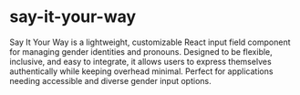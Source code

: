 # say-it-your-way
Say It Your Way is a lightweight, customizable React input field component for managing gender identities and pronouns. Designed to be flexible, inclusive, and easy to integrate, it allows users to express themselves authentically while keeping overhead minimal. Perfect for applications needing accessible and diverse gender input options.
